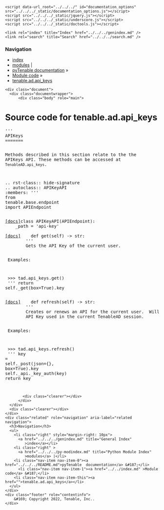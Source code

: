 
<!DOCTYPE html>

<html lang="en">
  <head>
    <meta charset="utf-8" />
    <meta name="viewport" content="width=device-width, initial-scale=1.0" />
    <title>tenable.ad.api_keys &#8212; pyTenable  documentation</title>
    <link rel="stylesheet" type="text/css" href="../../../_static/pygments.css" />
    <link rel="stylesheet" type="text/css" href="../../../_static/classic.css" />
    <link rel="stylesheet" type="text/css" href="../../../_static/custom.css" />
    
    <script data-url_root="../../../" id="documentation_options" src="../../../_static/documentation_options.js"></script>
    <script src="../../../_static/jquery.js"></script>
    <script src="../../../_static/underscore.js"></script>
    <script src="../../../_static/doctools.js"></script>
    
    <link rel="index" title="Index" href="../../../genindex.md" />
    <link rel="search" title="Search" href="../../../search.md" /> 
  </head><body>
    <div class="related" role="navigation" aria-label="related navigation">
      <h3>Navigation</h3>
      <ul>
        <li class="right" style="margin-right: 10px">
          <a href="../../../genindex.md" title="General Index"
             accesskey="I">index</a></li>
        <li class="right" >
          <a href="../../../py-modindex.md" title="Python Module Index"
             >modules</a> |</li>
        <li class="nav-item nav-item-0"><a href="../../../README.md">pyTenable  documentation</a> &#187;</li>
          <li class="nav-item nav-item-1"><a href="../../index.md" accesskey="U">Module code</a> &#187;</li>
        <li class="nav-item nav-item-this"><a href="">tenable.ad.api_keys</a></li> 
      </ul>
    </div>  

    <div class="document">
      <div class="documentwrapper">
          <div class="body" role="main">
            
  <h1>Source code for tenable.ad.api_keys</h1><div class="highlight"><pre>
<span></span><span class="sd">&#39;&#39;&#39;</span>
<span class="sd">APIKeys</span>
<span class="sd">=======</span>

<span class="sd">Methods described in this section relate to the the APIKeys API.</span>
<span class="sd">These methods can be accessed at ``TenableAD.api_keys``.</span>

<span class="sd">.. rst-class:: hide-signature</span>
<span class="sd">.. autoclass:: APIKeyAPI</span>
<span class="sd">    :members:</span>
<span class="sd">&#39;&#39;&#39;</span>
<span class="kn">from</span> <span class="nn">tenable.base.endpoint</span> <span class="kn">import</span> <span class="n">APIEndpoint</span>


<div class="viewcode-block" id="APIKeyAPI"><a class="viewcode-back" href="../../../tenable.ad.md#tenable.ad.api_keys.APIKeyAPI">[docs]</a><span class="k">class</span> <span class="nc">APIKeyAPI</span><span class="p">(</span><span class="n">APIEndpoint</span><span class="p">):</span>
    <span class="n">_path</span> <span class="o">=</span> <span class="s1">&#39;api-key&#39;</span>

<div class="viewcode-block" id="APIKeyAPI.get"><a class="viewcode-back" href="../../../tenable.ad.md#tenable.ad.api_keys.APIKeyAPI.get">[docs]</a>    <span class="k">def</span> <span class="nf">get</span><span class="p">(</span><span class="bp">self</span><span class="p">)</span> <span class="o">-&gt;</span> <span class="nb">str</span><span class="p">:</span>
        <span class="sd">&#39;&#39;&#39;</span>
<span class="sd">        Gets the API Key of the current user.</span>

<span class="sd">        Examples:</span>

<span class="sd">            &gt;&gt;&gt; tad.api_keys.get()</span>
<span class="sd">        &#39;&#39;&#39;</span>
        <span class="k">return</span> <span class="bp">self</span><span class="o">.</span><span class="n">_get</span><span class="p">(</span><span class="n">box</span><span class="o">=</span><span class="kc">True</span><span class="p">)</span><span class="o">.</span><span class="n">key</span></div>

<div class="viewcode-block" id="APIKeyAPI.refresh"><a class="viewcode-back" href="../../../tenable.ad.md#tenable.ad.api_keys.APIKeyAPI.refresh">[docs]</a>    <span class="k">def</span> <span class="nf">refresh</span><span class="p">(</span><span class="bp">self</span><span class="p">)</span> <span class="o">-&gt;</span> <span class="nb">str</span><span class="p">:</span>
        <span class="sd">&#39;&#39;&#39;</span>
<span class="sd">        Creates or renews an API for the current user.  Will also refresh the</span>
<span class="sd">        API Key used in the current TenableAD session.</span>

<span class="sd">        Examples:</span>

<span class="sd">            &gt;&gt;&gt; tad.api_keys.refresh()</span>
<span class="sd">        &#39;&#39;&#39;</span>
        <span class="n">key</span> <span class="o">=</span> <span class="bp">self</span><span class="o">.</span><span class="n">_post</span><span class="p">(</span><span class="n">json</span><span class="o">=</span><span class="p">{},</span> <span class="n">box</span><span class="o">=</span><span class="kc">True</span><span class="p">)</span><span class="o">.</span><span class="n">key</span>
        <span class="bp">self</span><span class="o">.</span><span class="n">_api</span><span class="o">.</span><span class="n">_key_auth</span><span class="p">(</span><span class="n">key</span><span class="p">)</span>
        <span class="k">return</span> <span class="n">key</span></div></div>
</pre></div>

            <div class="clearer"></div>
          </div>
      </div>
      <div class="clearer"></div>
    </div>
    <div class="related" role="navigation" aria-label="related navigation">
      <h3>Navigation</h3>
      <ul>
        <li class="right" style="margin-right: 10px">
          <a href="../../../genindex.md" title="General Index"
             >index</a></li>
        <li class="right" >
          <a href="../../../py-modindex.md" title="Python Module Index"
             >modules</a> |</li>
        <li class="nav-item nav-item-0"><a href="../../../README.md">pyTenable  documentation</a> &#187;</li>
          <li class="nav-item nav-item-1"><a href="../../index.md" >Module code</a> &#187;</li>
        <li class="nav-item nav-item-this"><a href="">tenable.ad.api_keys</a></li> 
      </ul>
    </div>
    <div class="footer" role="contentinfo">
        &#169; Copyright 2022, Tenable, Inc..
    </div>
  </body>
</html>